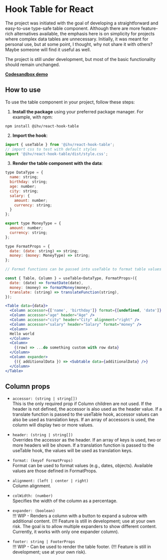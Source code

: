 # Hook Table for React

The project was initiated with the goal of developing a straightforward and easy-to-use type-safe table component. Although there are more feature-rich alternatives available, the emphasis here is on simplicity for projects where complex data tables are unnecessary. Initially, it was meant for personal use, but at some point, I thought, why not share it with others? Maybe someone will find it useful as well.

The project is still under development, but most of the basic functionality should remain unchanged.

**[Codesandbox demo](https://codesandbox.io/p/sandbox/react-hook-table-nsvy5y)**

## How to use

To use the table component in your project, follow these steps:

1. **Install the package** using your preferred package manager. For example, with npm:

```shell
npm install @ihv/react-hook-table
```

2. **Import the hook**:

```js
import { useTable } from '@ihv/react-hook-table';
// import css to test with default styles
import '@ihv/react-hook-table/dist/style.css';
```

3. **Render the table component with the data**:

```jsx
type DataType = {
  name: string;
  birthday: string;
  age: number;
  city: string;
  salary: {
    amount: number;
    currency: string;
  }
};

export type MoneyType = {
  amount: number;
  currency: string;
};

type FormatProps = {
  date: (date: string) => string;
  money: (money: MoneyType) => string;
};

// Format functions can be passed into useTable to format table values

const { Table, Column } = useTable<DataType, FormatProps>({
  date: (date) => formatDate(date),
  money: (money) => formatMoney(money),
  translate: (string) => translateFunction(string),
});

<Table data={data}>
  <Column accessor={['name', 'birthday']} format={[undefined, 'date']} />
  <Column accessor="age" header="Age" />
  <Column accessor="city" header="City" alignment="right" />
  <Column accessor="salary" header="Salary" format="money" />
  <Column>
  Hello world
  </Column>
  <Column>
    {(row) => ...do something custom with row data}
  </Column>
  <Column expander>
    {({ additionalData }) => <Subtable data={additionalData} />}
  </Column>
</Table>
```

## Column props

- `accessor: (string | string[])`  
  This is the only required prop if Column children are not used. If the header is not defined, the accessor is also used as the header value. If a translate function is passed to the useTable hook, accessor values can also be used as translation keys. If an array of accessors is used, the column will display two or more values.

- `header: (string | string[])`  
  Overrides the accessor as the header. If an array of keys is used, two or more headers will be shown. If a translation function is passed to the useTable hook, the values will be used as translation keys.

- `format: (keyof FormatProps)`  
  Format can be used to format values (e.g., dates, objects). Available values are those defined in FormatProps.

- `alignment: (left | center | right)`  
  Column alignment.

- `colWidth: (number)`  
  Specifies the width of the column as a percentage.

- `expander: (boolean)`  
  !!! WIP - Renders a column with a button to expand a subrow with additional content. (!!! Feature is still in development; use at your own risk. The goal is to allow multiple expanders to show different content. Currently, it works with only one expander column).

- `footer: string | FooterProps`  
  !!! WIP - Can be used to render the table footer. (!!! Feature is still in development; use at your own risk).
